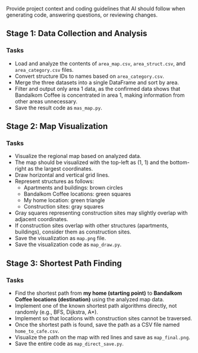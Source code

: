 ---
---
Provide project context and coding guidelines that AI should follow when generating code, answering questions, or reviewing changes.

## Stage 1: Data Collection and Analysis

### Tasks
- Load and analyze the contents of `area_map.csv`, `area_struct.csv`, and `area_category.csv` files.
- Convert structure IDs to names based on `area_category.csv`.
- Merge the three datasets into a single DataFrame and sort by area.
- Filter and output only area 1 data, as the confirmed data shows that Bandalkom Coffee is concentrated in area 1, making information from other areas unnecessary.
- Save the result code as `mas_map.py`.

## Stage 2: Map Visualization

### Tasks
- Visualize the regional map based on analyzed data.
- The map should be visualized with the top-left as (1, 1) and the bottom-right as the largest coordinates.
- Draw horizontal and vertical grid lines.
- Represent structures as follows:
  - Apartments and buildings: brown circles
  - Bandalkom Coffee locations: green squares
  - My home location: green triangle
  - Construction sites: gray squares
- Gray squares representing construction sites may slightly overlap with adjacent coordinates.
- If construction sites overlap with other structures (apartments, buildings), consider them as construction sites.
- Save the visualization as `map.png` file.
- Save the visualization code as `map_draw.py`.

## Stage 3: Shortest Path Finding

### Tasks
- Find the shortest path from **my home (starting point)** to **Bandalkom Coffee locations (destination)** using the analyzed map data.
- Implement one of the known shortest path algorithms directly, not randomly (e.g., BFS, Dijkstra, A*).
- Implement so that locations with construction sites cannot be traversed.
- Once the shortest path is found, save the path as a CSV file named `home_to_cafe.csv`.
- Visualize the path on the map with red lines and save as `map_final.png`.
- Save the entire code as `map_direct_save.py`.